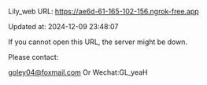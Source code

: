 Lily_web URL: https://ae6d-61-165-102-156.ngrok-free.app

Updated at: 2024-12-09 23:48:07

If you cannot open this URL, the server might be down.

Please contact: 

goley04@foxmail.com Or Wechat:GL_yeaH